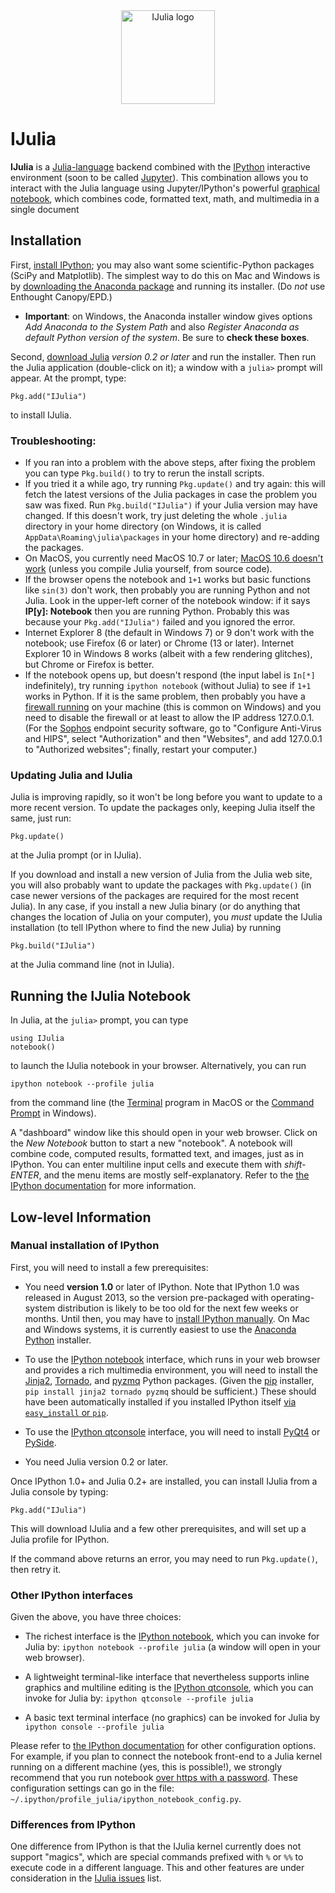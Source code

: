 <div align="center"><img src="deps/ijulialogo.png" alt="IJulia logo" width="150"/></div>

# IJulia

**IJulia** is a [Julia-language](http://julialang.org/) backend
combined with the [IPython](http://ipython.org/) interactive
environment (soon to be called [Jupyter](http://jupyter.org/)).  This
combination allows you to interact with the Julia language using
Jupyter/IPython's powerful [graphical
notebook](http://ipython.org/notebook.html), which combines code,
formatted text, math, and multimedia in a single document

## Installation

First, [install IPython](http://ipython.org/install.html); you may
also want some scientific-Python packages (SciPy and Matplotlib).
The simplest way to do this on Mac and Windows is by [downloading the
Anaconda package](http://continuum.io/downloads) and running its
installer.  (Do *not* use Enthought Canopy/EPD.)

* **Important**: on Windows, the Anaconda installer window gives options *Add Anaconda to the System Path* and also *Register Anaconda as default Python version of the system*.  Be sure to **check these boxes**.

Second, [download Julia](http://julialang.org/downloads/) *version 0.2
or later* and run the installer.  Then run the Julia application
(double-click on it); a window with a `julia>` prompt will appear.  At
the prompt, type:
```
Pkg.add("IJulia")
```
to install IJulia.

### Troubleshooting:

* If you ran into a problem with the above steps, after fixing the 
problem you can type `Pkg.build()` to try to rerun the install scripts.
* If you tried it a while ago, try running `Pkg.update()` and try again:
  this will fetch the latest versions of the Julia packages in case
  the problem you saw was fixed.  Run `Pkg.build("IJulia")` if your Julia version may have changed.  If this doesn't work, try just deleting the whole `.julia` directory in your home directory (on Windows, it is called `AppData\Roaming\julia\packages` in your home directory) and re-adding the packages.
* On MacOS, you currently need MacOS 10.7 or later; [MacOS 10.6 doesn't work](https://github.com/JuliaLang/julia/issues/4215) (unless you compile Julia yourself, from source code).
* If the browser opens the notebook and `1+1` works but basic functions like `sin(3)` don't work, then probably you are running Python and not Julia.  Look in the upper-left corner of the notebook window: if it says **IP[y]: Notebook** then you are running Python.  Probably this was because your `Pkg.add("IJulia")` failed and you ignored the error.
* Internet Explorer 8 (the default in Windows 7) or 9 don't work with the notebook; use Firefox (6 or later) or Chrome (13 or later).  Internet Explorer 10 in Windows 8 works (albeit with a few rendering glitches), but Chrome or Firefox is better.
* If the notebook opens up, but doesn't respond (the input label is `In[*]` indefinitely), try running `ipython notebook` (without Julia) to see if `1+1` works in Python.  If it is the same problem, then probably you have a [firewall running](https://github.com/ipython/ipython/issues/2499) on your machine (this is common on Windows) and you need to disable the firewall or at least to allow the IP address 127.0.0.1.  (For the [Sophos](https://en.wikipedia.org/wiki/Sophos) endpoint security software, go to "Configure Anti-Virus and HIPS", select "Authorization" and then "Websites", and add 127.0.0.1 to "Authorized websites"; finally, restart your computer.)

### Updating Julia and IJulia

Julia is improving rapidly, so it won't be long before you want to
update to a more recent version.  To update the packages only, keeping
Julia itself the same, just run:
```
Pkg.update()
```
at the Julia prompt (or in IJulia).

If you download and install a new version of Julia from the Julia web
site, you will also probably want to update the packages with
`Pkg.update()` (in case newer versions of the packages are required
for the most recent Julia).  In any case, if you install a new Julia
binary (or do anything that changes the location of Julia on your
computer), you *must* update the IJulia installation (to tell IPython
where to find the new Julia) by running
```
Pkg.build("IJulia")
```
at the Julia command line (not in IJulia).

## Running the IJulia Notebook

In Julia, at the `julia>` prompt, you can type
```
using IJulia
notebook()
```
to launch the IJulia notebook in your browser.  Alternatively, you can run
```
ipython notebook --profile julia
```
from the command line (the
[Terminal](https://en.wikipedia.org/wiki/Terminal_%28OS_X%29) program
in MacOS or the [Command
Prompt](https://en.wikipedia.org/wiki/Command_Prompt) in Windows).

A "dashboard" window like this should open in your web browser.  Click
on the *New Notebook* button to start a new "notebook".  A notebook
will combine code, computed results, formatted text, and images, just
as in IPython.  You can enter multiline input cells and execute them
with *shift-ENTER*, and the menu items are mostly self-explanatory.
Refer to the [the IPython
documentation](http://ipython.org/documentation.html) for more
information.

## Low-level Information

### Manual installation of IPython

First, you will need to install a few prerequisites:

* You need **version 1.0** or later of IPython.  Note that IPython 1.0
was released in August 2013, so the version pre-packaged with operating-system distribution is likely to be too old for
the next few weeks or months.  Until then, you may have to
[install IPython manually](http://ipython.org/ipython-doc/stable/install/install.html).  On Mac and Windows systems, it is currently easiest to use the [Anaconda Python](http://continuum.io/downloads) installer.

* To use the [IPython notebook](http://ipython.org/notebook.html) interface, which runs in your web
  browser and provides a rich multimedia environment, you will need
  to install the [Jinja2](http://jinja.pocoo.org/docs/), [Tornado](http://www.tornadoweb.org/en/stable/),
  and [pyzmq](https://github.com/zeromq/pyzmq) Python packages.
  (Given the [pip](http://www.pip-installer.org/en/latest/) installer, `pip install jinja2 tornado pyzmq`
  should be sufficient.)  These should have been automatically installed if you installed IPython itself
  [via `easy_install` or `pip`](http://ipython.org/ipython-doc/stable/install/install.html#quickstart).

* To use the [IPython qtconsole](http://ipython.org/ipython-doc/dev/interactive/qtconsole.html) interface,
  you will need to install [PyQt4](http://www.riverbankcomputing.com/software/pyqt/download) or 
  [PySide](http://qt-project.org/wiki/Category:LanguageBindings::PySide).

* You need Julia version 0.2 or later.

Once IPython 1.0+ and Julia 0.2+ are installed, you can install IJulia from a Julia console by typing:
```
Pkg.add("IJulia")
```
This will download IJulia and a few other prerequisites, and will set up a
Julia profile for IPython.

If the command above returns an error, you may need to run `Pkg.update()`, then
retry it.

### Other IPython interfaces

Given the above, you have three choices:

* The richest interface is the [IPython notebook](http://ipython.org/notebook.html), which you can
  invoke for Julia by: `ipython notebook --profile julia` (a window will open in your web browser).

* A lightweight terminal-like interface that nevertheless supports
  inline graphics and multiline editing is the [IPython qtconsole](http://ipython.org/ipython-doc/dev/interactive/qtconsole.html), which you can invoke for Julia by: `ipython qtconsole --profile julia`

* A basic text terminal interface (no graphics) can be invoked for Julia by `ipython console --profile julia`

Please refer to [the IPython documentation](http://ipython.org/documentation.html) for other configuration options.  For example, if you plan to connect the notebook front-end to a Julia kernel running on a different machine (yes, this is possible!), we strongly recommend that you run notebook [over https with a password](http://ipython.org/ipython-doc/stable/interactive/public_server.html#notebook-security).  These configuration settings can go in the file: `~/.ipython/profile_julia/ipython_notebook_config.py`.

### Differences from IPython

One difference from IPython is that the IJulia kernel currently does
not support "magics", which are special commands prefixed with `%` or
`%%` to execute code in a different language.  This and other features
are under consideration in the [IJulia
issues](https://github.com/JuliaLang/IJulia.jl/issues) list.
